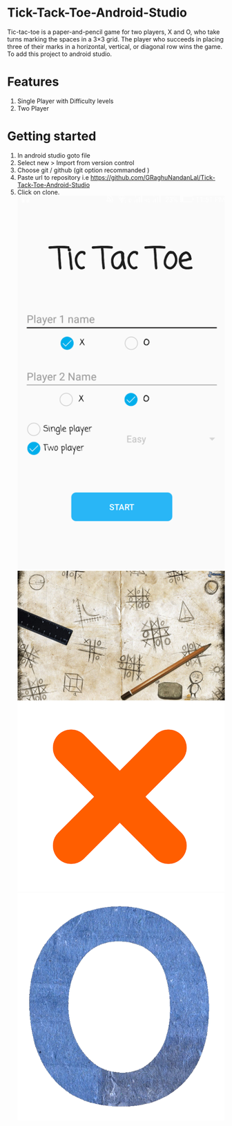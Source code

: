 # Tick-Tack-Toe-Android-Studio

Tic-tac-toe is a paper-and-pencil game for two players, X and O, who take turns marking the spaces in a 3×3 grid. The player who succeeds in placing three of their marks in a horizontal, vertical, or diagonal row wins the game. To add this project to android studio.

# Features
1) Single Player with Difficulty levels
2) Two Player
# Getting started
1) In android studio goto file
2) Select new > Import from version control
3) Choose git / github (git option recommanded )
4) Paste url to repository i.e https://github.com/GRaghuNandanLal/Tick-Tack-Toe-Android-Studio
5) Click on clone.
![](images/hello.png)
![](images/splash_image.jpg)
![](images/x.png)
![](images/oo.png)

